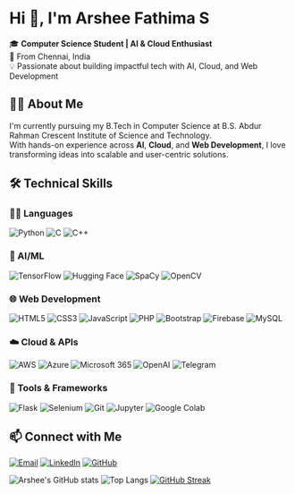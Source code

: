 # Hi 👋, I'm Arshee Fathima S


🎓 **Computer Science Student | AI & Cloud Enthusiast**  
📍 From Chennai, India  
💡 Passionate about building impactful tech with AI, Cloud, and Web Development


## 👩‍💻 About Me
I'm currently pursuing my B.Tech in Computer Science at B.S. Abdur Rahman Crescent Institute of Science and Technology.  
With hands-on experience across **AI**, **Cloud**, and **Web Development**, I love transforming ideas into scalable and user-centric solutions.


## 🛠️ Technical Skills
### 👩‍💻 Languages  
![Python](https://img.shields.io/badge/Python-3776AB?logo=python&logoColor=white)  ![C](https://img.shields.io/badge/C-A8B9CC?logo=c&logoColor=white)  ![C++](https://img.shields.io/badge/C++-00599C?logo=c%2B%2B&logoColor=white)

### 🤖 AI/ML  
![TensorFlow](https://img.shields.io/badge/TensorFlow-FF6F00?logo=tensorflow&logoColor=white)  ![Hugging Face](https://img.shields.io/badge/HuggingFace-FFD21F?logo=huggingface&logoColor=black)  ![SpaCy](https://img.shields.io/badge/SpaCy-09A3D5?logo=spacy&logoColor=white)  ![OpenCV](https://img.shields.io/badge/OpenCV-5C3EE8?logo=opencv&logoColor=white)

### 🌐 Web Development  
![HTML5](https://img.shields.io/badge/HTML5-E34F26?logo=html5&logoColor=white)  ![CSS3](https://img.shields.io/badge/CSS3-1572B6?logo=css3&logoColor=white)  ![JavaScript](https://img.shields.io/badge/JavaScript-F7DF1E?logo=javascript&logoColor=black)  ![PHP](https://img.shields.io/badge/PHP-777BB4?logo=php&logoColor=white)  ![Bootstrap](https://img.shields.io/badge/Bootstrap-7952B3?logo=bootstrap&logoColor=white)  ![Firebase](https://img.shields.io/badge/Firebase-FFCA28?logo=firebase&logoColor=black)  ![MySQL](https://img.shields.io/badge/MySQL-4479A1?logo=mysql&logoColor=white)

### ☁️ Cloud & APIs  
![AWS](https://img.shields.io/badge/AWS-232F3E?logo=amazonaws&logoColor=white)  ![Azure](https://img.shields.io/badge/Azure-0078D4?logo=microsoftazure&logoColor=white)  ![Microsoft 365](https://img.shields.io/badge/Microsoft%20365-D83B01?logo=microsoft&logoColor=white)  ![OpenAI](https://img.shields.io/badge/OpenAI-412991?logo=openai&logoColor=white)  ![Telegram](https://img.shields.io/badge/Telegram-26A5E4?logo=telegram&logoColor=white)

### 🔧 Tools & Frameworks  
![Flask](https://img.shields.io/badge/Flask-000000?logo=flask&logoColor=white)  ![Selenium](https://img.shields.io/badge/Selenium-43B02A?logo=selenium&logoColor=white)  ![Git](https://img.shields.io/badge/Git-F05032?logo=git&logoColor=white)  ![Jupyter](https://img.shields.io/badge/Jupyter-F37626?logo=jupyter&logoColor=white)  ![Google Colab](https://img.shields.io/badge/Google%20Colab-F9AB00?logo=googlecolab&logoColor=white)


## 📫 Connect with Me
[![Email](https://img.shields.io/badge/Email-D14836?style=for-the-badge&logo=gmail&logoColor=white)](mailto:arsh2005in@gmail.com)
[![LinkedIn](https://img.shields.io/badge/LinkedIn-0A66C2?style=for-the-badge&logo=linkedin&logoColor=white)](https://linkedin.com/in/arsheefathimas)
[![GitHub](https://img.shields.io/badge/GitHub-171515?style=for-the-badge&logo=github&logoColor=white)](https://github.com/ArsheeFathimaS)


<!-- GitHub Stats -->
![Arshee's GitHub stats](https://github-readme-stats.vercel.app/api?username=ArsheeFathimaS&show_icons=true&theme=default)  <!-- Top Languages -->![Top Langs](https://github-readme-stats.vercel.app/api/top-langs/?username=ArsheeFathimaS&layout=compact&theme=default)  <!-- Streak -->[![GitHub Streak](https://streak-stats.demolab.com?user=ArsheeFathimaS&theme=default)](https://git.io/streak-stats)



